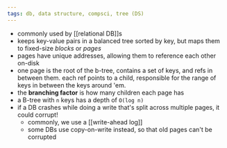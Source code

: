 ```yaml
---
tags: db, data structure, compsci, tree (DS)
---
```


- commonly used by [[relational DB]]s
- keeps key-value pairs in a balanced tree sorted by key, but maps them to fixed-size *blocks* or *pages*
- pages have unique addresses, allowing them to reference each other on-disk
- one page is the root of the b-tree, contains a set of keys, and refs in between them. each ref points to a child, responsible for the range of keys in between the keys around 'em.
- the **branching factor** is how many children each page has
- a B-tree with `n` keys has a depth of `O(log n)`
- if a DB crashes while doing a write that's split across multiple pages, it could corrupt!
	- commonly, we use a [[write-ahead log]]
	- some DBs use copy-on-write instead, so that old pages can't be corrupted